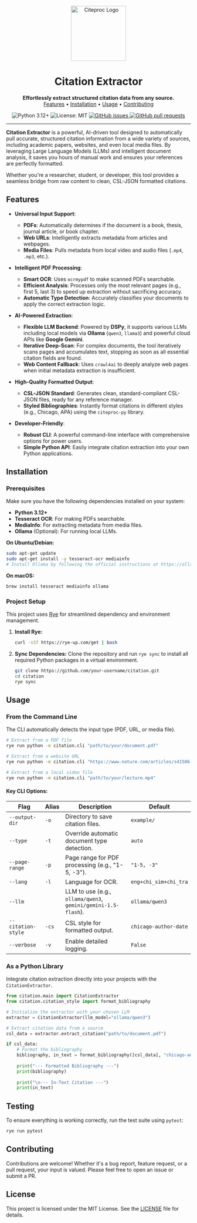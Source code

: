 <p align="center">
  <img src="https://raw.githubusercontent.com/jgm/citeproc/master/img/citeproc-logo.png" alt="Citeproc Logo" width="150">
</p>

<h1 align="center">Citation Extractor</h1>

<p align="center">
  <strong>Effortlessly extract structured citation data from any source.</strong>
  <br>
  <a href="#features">Features</a> •
  <a href="#installation">Installation</a> •
  <a href="#usage">Usage</a> •
  <a href="#contributing">Contributing</a>
</p>

<p align="center">
  <img src="https://img.shields.io/badge/python-3.12+-blue.svg" alt="Python 3.12+">
  <img src="https://img.shields.io/badge/license-MIT-green.svg" alt="License: MIT">
  <a href="https://github.com/your-username/citation/issues">
    <img src="https://img.shields.io/github/issues/your-username/citation" alt="GitHub issues">
  </a>
  <a href="https://github.com/your-username/citation/pulls">
    <img src="https://img.shields.io/github/issues-pr/your-username/citation" alt="GitHub pull requests">
  </a>
</p>

---

**Citation Extractor** is a powerful, AI-driven tool designed to automatically pull accurate, structured citation information from a wide variety of sources, including academic papers, websites, and even local media files. By leveraging Large Language Models (LLMs) and intelligent document analysis, it saves you hours of manual work and ensures your references are perfectly formatted.

Whether you're a researcher, student, or developer, this tool provides a seamless bridge from raw content to clean, CSL-JSON formatted citations.

## Features

- **Universal Input Support**:
  - **PDFs**: Automatically determines if the document is a book, thesis, journal article, or book chapter.
  - **Web URLs**: Intelligently extracts metadata from articles and webpages.
  - **Media Files**: Pulls metadata from local video and audio files (`.mp4`, `.mp3`, etc.).

- **Intelligent PDF Processing**:
  - **Smart OCR**: Uses `ocrmypdf` to make scanned PDFs searchable.
  - **Efficient Analysis**: Processes only the most relevant pages (e.g., first 5, last 3) to speed up extraction without sacrificing accuracy.
  - **Automatic Type Detection**: Accurately classifies your documents to apply the correct extraction logic.

- **AI-Powered Extraction**:
  - **Flexible LLM Backend**: Powered by **DSPy**, it supports various LLMs including local models via **Ollama** (`qwen3`, `llama3`) and powerful cloud APIs like **Google Gemini**.
  - **Iterative Deep-Scan**: For complex documents, the tool iteratively scans pages and accumulates text, stopping as soon as all essential citation fields are found.
  - **Web Content Fallback**: Uses `crawl4ai` to deeply analyze web pages when initial metadata extraction is insufficient.

- **High-Quality Formatted Output**:
  - **CSL-JSON Standard**: Generates clean, standard-compliant CSL-JSON files, ready for any reference manager.
  - **Styled Bibliographies**: Instantly format citations in different styles (e.g., Chicago, APA) using the `citeproc-py` library.

- **Developer-Friendly**:
  - **Robust CLI**: A powerful command-line interface with comprehensive options for power users.
  - **Simple Python API**: Easily integrate citation extraction into your own Python applications.

## Installation

### Prerequisites

Make sure you have the following dependencies installed on your system:

- **Python 3.12+**
- **Tesseract OCR**: For making PDFs searchable.
- **MediaInfo**: For extracting metadata from media files.
- **Ollama** (Optional): For running local LLMs.

**On Ubuntu/Debian:**
```bash
sudo apt-get update
sudo apt-get install -y tesseract-ocr mediainfo
# Install Ollama by following the official instructions at https://ollama.ai/
```

**On macOS:**
```bash
brew install tesseract mediainfo ollama
```

### Project Setup

This project uses [Rye](https://rye-up.com/) for streamlined dependency and environment management.

1.  **Install Rye:**
    ```bash
    curl -sSf https://rye-up.com/get | bash
    ```

2.  **Sync Dependencies:**
    Clone the repository and run `rye sync` to install all required Python packages in a virtual environment.
    ```bash
    git clone https://github.com/your-username/citation.git
    cd citation
    rye sync
    ```

## Usage

### From the Command Line

The CLI automatically detects the input type (PDF, URL, or media file).

```bash
# Extract from a PDF file
rye run python -m citation.cli "path/to/your/document.pdf"

# Extract from a website URL
rye run python -m citation.cli "https://www.nature.com/articles/s41586-023-06627-7"

# Extract from a local video file
rye run python -m citation.cli "path/to/your/lecture.mp4"
```

#### Key CLI Options:

| Flag                 | Alias | Description                                                 | Default                            |
| -------------------- | ----- | ----------------------------------------------------------- | ---------------------------------- |
| `--output-dir`       | `-o`  | Directory to save citation files.                           | `example/`                         |
| `--type`             | `-t`  | Override automatic document type detection.                 | `auto`                             |
| `--page-range`       | `-p`  | Page range for PDF processing (e.g., "1-5, -3").            | `"1-5, -3"`                        |
| `--lang`             | `-l`  | Language for OCR.                                           | `eng+chi_sim+chi_tra`              |
| `--llm`              |       | LLM to use (e.g., `ollama/qwen3`, `gemini/gemini-1.5-flash`). | `ollama/qwen3`                     |
| `--citation-style`   | `-cs` | CSL style for formatted output.                             | `chicago-author-date`              |
| `--verbose`          | `-v`  | Enable detailed logging.                                    | `False`                            |

### As a Python Library

Integrate citation extraction directly into your projects with the `CitationExtractor`.

```python
from citation.main import CitationExtractor
from citation.citation_style import format_bibliography

# Initialize the extractor with your chosen LLM
extractor = CitationExtractor(llm_model="ollama/qwen3")

# Extract citation data from a source
csl_data = extractor.extract_citation("path/to/document.pdf")

if csl_data:
    # Format the bibliography
    bibliography, in_text = format_bibliography([csl_data], "chicago-author-date")
    
    print("--- Formatted Bibliography ---")
    print(bibliography)
    
    print("\n--- In-Text Citation ---")
    print(in_text)
```

## Testing

To ensure everything is working correctly, run the test suite using `pytest`:

```bash
rye run pytest
```

## Contributing

Contributions are welcome! Whether it's a bug report, feature request, or a pull request, your input is valued. Please feel free to open an issue or submit a PR.

## License

This project is licensed under the MIT License. See the [LICENSE](LICENSE) file for details.